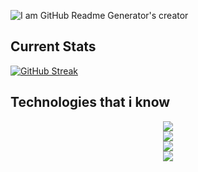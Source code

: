 
![I am GitHub Readme Generator's creator](https://scontent.fdac147-1.fna.fbcdn.net/v/t39.30808-6/408465965_2117619295257058_7259010844846063845_n.jpg?_nc_cat=111&ccb=1-7&_nc_sid=3635dc&_nc_eui2=AeG9AYsufZLH0c-SReXSomkmvc7OUpR9vO69zs5SlH287iVG3Zt6K60TjzbdF9YypSaING_TYEQnb4Cpstbhxl9f&_nc_ohc=5YHYJ4qHoIgAX9zbRSI&_nc_ht=scontent.fdac147-1.fna&oh=00_AfD__vVLgZAzDwdpVpFqcEEi2yfU_2lSE0Kd-CjHGsOgIA&oe=6578AE7D)

## Current Stats

<P align="center">
  
[![GitHub Streak](https://github-readme-streak-stats.herokuapp.com?user=SakibAlHasan10&theme=dark&hide_border=true&ring=39D5FF&fire=39D5FF&currStreakNum=39D5FF&currStreakLabel=39D5FF&dates=FFFFFF&stroke=023047&sideNums=80ED99&sideLabels=80ED99)](https://git.io/streak-stats)
</P>

## Technologies that i know

<p align="center" matgine-top="20">
  <a href="https://skillicons.dev">
    <img style="matgine-top:"200""  src="https://skillicons.dev/icons?i=html,css,js" /> <br/>
    <img matgine-top="20" src="https://skillicons.dev/icons?i=react,redux,nextjs,materialui,tailwind,firebase" /> <br/>
    <img matgine-top="20" src="https://skillicons.dev/icons?i=nodejs,express,mongodb" /> <br/>
    <img matgine-top="20" src="https://skillicons.dev/icons?i=git,github,netlify,vercel,vscode" />
  </a>
</p>

